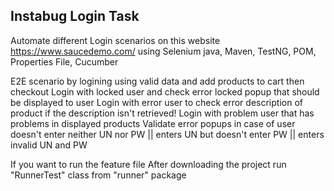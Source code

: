 Instabug Login Task
--------------------------------------------------------------------------------------------

Automate different Login scenarios on this website https://www.saucedemo.com/ 
using Selenium java, Maven, TestNG, POM, Properties File, Cucumber

E2E scenario by logining using valid data and add products to cart then checkout 
Login with locked user and check error locked popup that should be displayed to user
Login with error user to check error description of product if the description isn't retrieved!
Login with problem user that has problems in displayed products
Validate error popups in case of user doesn't enter neither UN nor PW || enters UN but doesn't enter PW || enters invalid UN and PW

If you want to run the feature file 
After downloading the project run "RunnerTest" class from "runner" package 
